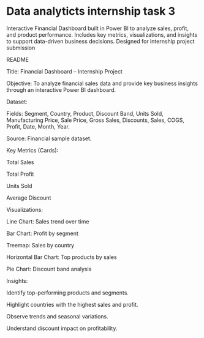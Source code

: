# Data analyticts internship task 3
Interactive Financial Dashboard built in Power BI to analyze sales, profit, and product performance. Includes key metrics, visualizations, and insights to support data-driven business decisions. Designed for internship project submission



README

Title: Financial Dashboard – Internship Project

Objective:
To analyze financial sales data and provide key business insights through an interactive Power BI dashboard.

Dataset:

Fields: Segment, Country, Product, Discount Band, Units Sold, Manufacturing Price, Sale Price, Gross Sales, Discounts, Sales, COGS, Profit, Date, Month, Year.

Source: Financial sample dataset.

Key Metrics (Cards):

Total Sales

Total Profit

Units Sold

Average Discount

Visualizations:

Line Chart: Sales trend over time

Bar Chart: Profit by segment

Treemap: Sales by country

Horizontal Bar Chart: Top products by sales

Pie Chart: Discount band analysis

Insights:

Identify top-performing products and segments.

Highlight countries with the highest sales and profit.

Observe trends and seasonal variations.

Understand discount impact on profitability.
